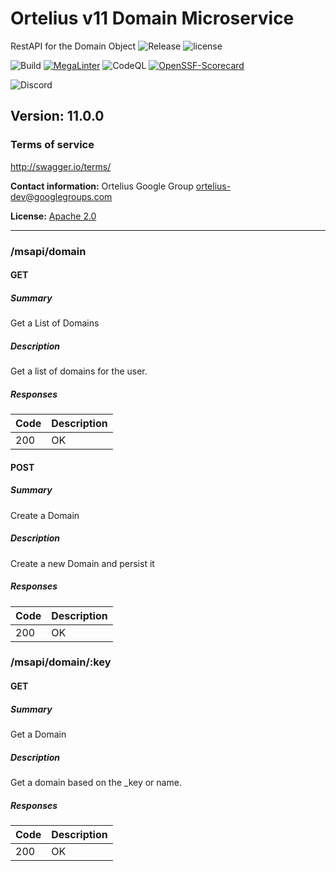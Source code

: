 # Ortelius v11 Domain Microservice
RestAPI for the Domain Object
![Release](https://img.shields.io/github/v/release/ortelius/domain?sort=semver)
![license](https://img.shields.io/github/license/ortelius/domain)

![Build](https://img.shields.io/github/actions/workflow/status/ortelius/domain/build-push-chart.yml)
[![MegaLinter](https://github.com/ortelius/domain/workflows/MegaLinter/badge.svg?branch=main)](https://github.com/ortelius/domain/actions?query=workflow%3AMegaLinter+branch%3Amain)
![CodeQL](https://github.com/ortelius/domain/workflows/CodeQL/badge.svg)
[![OpenSSF-Scorecard](https://api.securityscorecards.dev/projects/github.com/ortelius/domain/badge)](https://api.securityscorecards.dev/projects/github.com/ortelius/domain)

![Discord](https://img.shields.io/discord/722468819091849316)

## Version: 11.0.0

### Terms of service
<http://swagger.io/terms/>

**Contact information:**
Ortelius Google Group
ortelius-dev@googlegroups.com

**License:** [Apache 2.0](http://www.apache.org/licenses/LICENSE-2.0.html)

---
### /msapi/domain

#### GET
##### Summary

Get a List of Domains

##### Description

Get a list of domains for the user.

##### Responses

| Code | Description |
|------|-------------|
| 200  | OK          |

#### POST
##### Summary

Create a Domain

##### Description

Create a new Domain and persist it

##### Responses

| Code | Description |
|------|-------------|
| 200  | OK          |

### /msapi/domain/:key

#### GET
##### Summary

Get a Domain

##### Description

Get a domain based on the _key or name.

##### Responses

| Code | Description |
|------|-------------|
| 200  | OK          |

